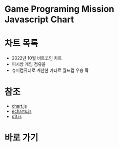# Game Programing Mission Javascript Chart

# 차트 목록
* 2022년 10월 비트코인 차트
* 피시방 게임 점유율
* 슈퍼컴퓨터로 계산한 카타르 월드컵 우승 확

# 참조
* [chart.js](https://www.chartjs.org/)
* [echarts.js](https://echarts.apache.org/)
* [d3.js](https://d3js.org/)

# 바로 가기

